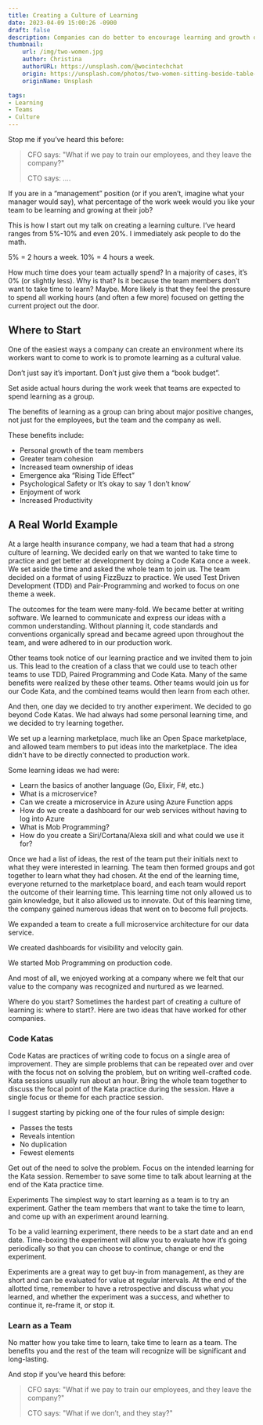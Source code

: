 ```yaml
---
title: Creating a Culture of Learning
date: 2023-04-09 15:00:26 -0900
draft: false
description: Companies can do better to encourage learning and growth of their employees.
thumbnail:
    url: /img/two-women.jpg
    author: Christina
    authorURL: https://unsplash.com/@wocintechchat
    origin: https://unsplash.com/photos/two-women-sitting-beside-table-and-talking-LQ1t-8Ms5PY
    originName: Unsplash

tags:
- Learning
- Teams
- Culture
---
```


Stop me if you’ve heard this before:

> CFO says: "What if we pay to train our employees, and they leave the company?"
>
> CTO says: ….

If you are in a “management” position (or if you aren’t, imagine what your manager would say), what percentage of the
work week would you like your team to be learning and growing at their job?

This is how I start out my talk on creating a learning culture. I’ve heard ranges from 5%-10% and even 20%. I
immediately ask people to do the math.

5% = 2 hours a week. 10% = 4 hours a week.

How much time does your team actually spend? In a majority of cases, it’s 0% (or slightly less). Why is that? Is it
because the team members don’t want to take time to learn? Maybe. More likely is that they feel the pressure to spend
all working hours (and often a few more) focused on getting the current project out the door.

## Where to Start
One of the easiest ways a company can create an environment where its workers want to come to work is to promote
learning as a cultural value.

Don’t just say it’s important. Don’t just give them a “book budget”.

Set aside actual hours during the work week that teams are expected to spend learning as a group.

The benefits of learning as a group can bring about major positive changes, not just for the employees, but the team and
the company as well.

These benefits include:

* Personal growth of the team members
* Greater team cohesion
* Increased team ownership of ideas
* Emergence aka “Rising Tide Effect”
* Psychological Safety or It’s okay to say ‘I don’t know’
* Enjoyment of work
* Increased Productivity

## A Real World Example

At a large health insurance company, we had a team that had a strong culture of learning. We decided early on that we
wanted to take time to practice and get better at development by doing a Code Kata once a week. We set aside the time
and asked the whole team to join us. The team decided on a format of using FizzBuzz to practice. We used Test Driven
Development (TDD) and Pair-Programming and worked to focus on one theme a week.

The outcomes for the team were many-fold. We became better at writing software. We learned to communicate and express
our ideas with a common understanding. Without planning it, code standards and conventions organically spread and became
agreed upon throughout the team, and were adhered to in our production work.

Other teams took notice of our learning practice and we invited them to join us. This lead to the creation of a class
that we could use to teach other teams to use TDD, Paired Programming and Code Kata. Many of the same benefits were
realized by these other teams. Other teams would join us for our Code Kata, and the combined teams would then learn from
each other.

And then, one day we decided to try another experiment. We decided to go beyond Code Katas. We had always had some
personal learning time, and we decided to try learning together.

We set up a learning marketplace, much like an Open Space marketplace, and allowed team members to put ideas into the
marketplace. The idea didn't have to be directly connected to production work.

Some learning ideas we had were:

* Learn the basics of another language (Go, Elixir, F#, etc.)
* What is a microservice?
* Can we create a microservice in Azure using Azure Function apps
* How do we create a dashboard for our web services without having to log into Azure
* What is Mob Programming?
* How do you create a Siri/Cortana/Alexa skill and what could we use it for?

Once we had a list of ideas, the rest of the team put their initials next to what they were interested in learning. The
team then formed groups and got together to learn what they had chosen. At the end of the learning time, everyone
returned to the marketplace board, and each team would report the outcome of their learning time. This learning time not
only allowed us to gain knowledge, but it also allowed us to innovate. Out of this learning time, the company gained
numerous ideas that went on to become full projects.

We expanded a team to create a full microservice architecture for our data service.

We created dashboards for visibility and velocity gain.

We started Mob Programming on production code.

And most of all, we enjoyed working at a company where we felt that our value to the company was recognized and nurtured
as we learned.

Where do you start?
Sometimes the hardest part of creating a culture of learning is: where to start?. Here are two ideas that have worked
for other companies.

### Code Katas

Code Katas are practices of writing code to focus on a single area of improvement. They are simple problems that can be
repeated over and over with the focus not on solving the problem, but on writing well-crafted code. Kata sessions
usually run about an hour. Bring the whole team together to discuss the focal point of the Kata practice during the
session. Have a single focus or theme for each practice session.

I suggest starting by picking one of the four rules of simple design:

* Passes the tests
* Reveals intention
* No duplication
* Fewest elements

Get out of the need to solve the problem. Focus on the intended learning for the Kata session. Remember to save some
time to talk about learning at the end of the Kata practice time.

Experiments
The simplest way to start learning as a team is to try an experiment. Gather the team members that want to take the time
to learn, and come up with an experiment around learning.

To be a valid learning experiment, there needs to be a start date and an end date. Time-boxing the experiment will allow
you to evaluate how it’s going periodically so that you can choose to continue, change or end the experiment.

Experiments are a great way to get buy-in from management, as they are short and can be evaluated for value at regular
intervals. At the end of the allotted time, remember to have a retrospective and discuss what you learned, and whether
the experiment was a success, and whether to continue it, re-frame it, or stop it.

### Learn as a Team

No matter how you take time to learn, take time to learn as a team. The benefits you and the rest of the team will
recognize will be significant and long-lasting.

And stop if you’ve heard this before:

> CFO says: "What if we pay to train our employees, and they leave the company?"
>
> CTO says: "What if we don’t, and they stay?"
